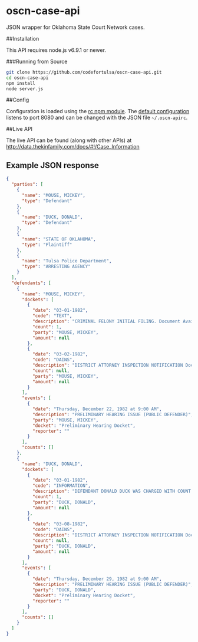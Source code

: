 # oscn-case-api

JSON wrapper for Oklahoma State Court Network cases.

##Installation

This API requires node.js v6.9.1 or newer.

###Running from Source

```bash
git clone https://github.com/codefortulsa/oscn-case-api.git
cd oscn-case-api
npm install
node server.js
```

##Config

Configuration is loaded using the [rc npm module](https://www.npmjs.com/package/rc). The [default configuration](config.js)
listens to port 8080 and can be changed with the JSON file `~/.oscn-apirc`.

##Live API

The live API can be found (along with other APIs) at http://data.thekinfamily.com/docs/#!/Case_Information

## Example JSON response

```json
{
  "parties": [
    {
      "name": "MOUSE, MICKEY",
      "type": "Defendant"
    },
    {
      "name": "DUCK, DONALD",
      "type": "Defendant"
    },
    {
      "name": "STATE OF OKLAHOMA",
      "type": "Plaintiff"
    },
    {
      "name": "Tulsa Police Department",
      "type": "ARRESTING AGENCY"
    }
  ],
  "defendants": [
    {
      "name": "MOUSE, MICKEY",
      "dockets": [
        {
          "date": "03-01-1982",
          "code": "TEXT",
          "description": "CRIMINAL FELONY INITIAL FILING. Document Available (#1000000000) TIFF PDF",
          "count": 1,
          "party": "MOUSE, MICKEY",
          "amount": null
        },
        {
          "date": "03-02-1982",
          "code": "DAINS",
          "description": "DISTRICT ATTORNEY INSPECTION NOTIFICATION Document Available (#1000000000) TIFF PDF",
          "count": null,
          "party": "MOUSE, MICKEY",
          "amount": null
        }
      ],
      "events": [
        {
          "date": "Thursday, December 22, 1982 at 9:00 AM",
          "description": "PRELIMINARY HEARING ISSUE (PUBLIC DEFENDER)",
          "party": "MOUSE, MICKEY",
          "docket": "Preliminary Hearing Docket",
          "reporter": ""
        }
      ],
      "counts": []
    },
    {
      "name": "DUCK, DONALD",
      "dockets": [
        {
          "date": "03-01-1982",
          "code": "INFORMATION",
          "description": "DEFENDANT DONALD DUCK WAS CHARGED WITH COUNT #1, UNLAWFUL POSSESSION OF CONTROLLED DRUG - METHAMPHETAMINE IN VIOLATION OF 63 O.S. 2-402",
          "count": 1,
          "party": "DUCK, DONALD",
          "amount": null
        },
        {
          "date": "03-08-1982",
          "code": "DAINS",
          "description": "DISTRICT ATTORNEY INSPECTION NOTIFICATION Document Available (#1000000000) TIFF PDF",
          "count": null,
          "party": "DUCK, DONALD",
          "amount": null
        }
      ],
      "events": [
        {
          "date": "Thursday, December 29, 1982 at 9:00 AM",
          "description": "PRELIMINARY HEARING ISSUE (PUBLIC DEFENDER)",
          "party": "DUCK, DONALD",
          "docket": "Preliminary Hearing Docket",
          "reporter": ""
        }
      ],
      "counts": []
    }
  ]
}
```
